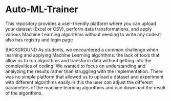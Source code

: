# Auto-ML-Trainer
This repository provides a user-friendly platform where you can upload your dataset (Excel or CSV), perform data transformations, and apply various Machine Learning algorithms without needing to write any code.It also has registry and login page

BACKGROUND
As students, we encountered a common challenge when learning and applying Machine Learning algorithms: the lack of tools that allow us to run algorithms and transform data without getting into the complexities of coding. We wanted to focus on understanding and analyzing the results rather than struggling with the implementation. There was no simple platform that allowed us to upload a dataset and experiment with different algorithms easily.In this the user can adjust the different parameters of the machine learning algorithms and can download the result of the algorithms.
